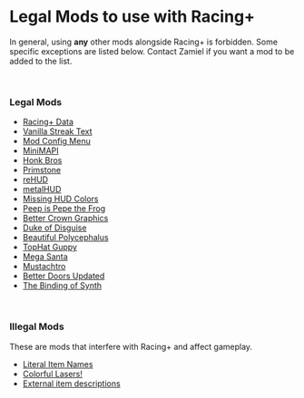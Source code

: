 # Legal Mods to use with Racing+

In general, using **any** other mods alongside Racing+ is forbidden. Some specific exceptions are listed below. Contact Zamiel if you want a mod to be added to the list.

<br />

### Legal Mods

* [Racing+ Data](https://steamcommunity.com/sharedfiles/filedetails/?id=2004774809)
* [Vanilla Streak Text](https://steamcommunity.com/sharedfiles/filedetails/?id=1714310911)
* [Mod Config Menu](https://steamcommunity.com/workshop/filedetails/?id=1603631350)
* [MiniMAPI](https://steamcommunity.com/sharedfiles/filedetails/?id=1978904635)
* [Honk Bros](https://steamcommunity.com/sharedfiles/filedetails/?id=850578581)
* [Primstone](https://steamcommunity.com/sharedfiles/filedetails/?id=940291141)
* [reHUD](https://steamcommunity.com/sharedfiles/filedetails/?id=1906405707)
* [metalHUD](https://steamcommunity.com/sharedfiles/filedetails/?id=1527667474)
* [Missing HUD Colors](https://steamcommunity.com/sharedfiles/filedetails/?id=835887303)
* [Peep is Pepe the Frog](https://steamcommunity.com/sharedfiles/filedetails/?id=895020746)
* [Better Crown Graphics](https://steamcommunity.com/sharedfiles/filedetails/?id=1890914336)
* [Duke of Disguise](https://steamcommunity.com/sharedfiles/filedetails/?id=848987962)
* [Beautiful Polycephalus](https://steamcommunity.com/sharedfiles/filedetails/?id=860452303)
* [TopHat Guppy](https://steamcommunity.com/sharedfiles/filedetails/?id=840206422)
* [Mega Santa](https://steamcommunity.com/sharedfiles/filedetails/?id=864860083)
* [Mustachtro](https://steamcommunity.com/sharedfiles/filedetails/?id=834910019)
* [Better Doors Updated](https://steamcommunity.com/sharedfiles/filedetails/?id=1439369140)
* [The Binding of Synth](https://steamcommunity.com/sharedfiles/filedetails/?id=2019808125)

<br />

### Illegal Mods

These are mods that interfere with Racing+ and affect gameplay.

* [Literal Item Names](https://steamcommunity.com/sharedfiles/filedetails/?id=1397447846)
* [Colorful Lasers!](https://steamcommunity.com/sharedfiles/filedetails/?id=1479395410)
* [External item descriptions](https://steamcommunity.com/sharedfiles/filedetails/?id=836319872&searchtext=external)
